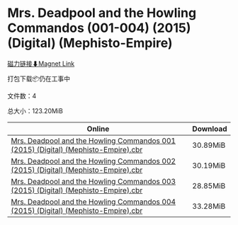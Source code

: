 # Mrs. Deadpool and the Howling Commandos (001-004) (2015) (Digital) (Mephisto-Empire)

[磁力链接⬇Magnet Link](magnet:?xt=urn:btih:0d72d58680ede01c1d49c93bd80f6c9fea452e54&dn=Mrs.%20Deadpool%20and%20the%20Howling%20Commandos%20%28001-004%29%20%282015%29%20%28Digital%29%20%28Mephisto-Empire%29)

打包下载📦仍在工事中

文件数：4

总大小：123.20MiB

Online | Download
--- | ---
[Mrs. Deadpool and the Howling Commandos 001 (2015) (Digital) (Mephisto-Empire).cbr](https://github.com/alicewish/markdown/blob/master/comic/Mrs-Deadpool-Howling-Commandos-001-2015-Digital-Mephisto-Empire-cbr.md) | 30.89MiB
[Mrs. Deadpool and the Howling Commandos 002 (2015) (Digital) (Mephisto-Empire).cbr](https://github.com/alicewish/markdown/blob/master/comic/Mrs-Deadpool-Howling-Commandos-002-2015-Digital-Mephisto-Empire-cbr.md) | 30.19MiB
[Mrs. Deadpool and the Howling Commandos 003 (2015) (Digital) (Mephisto-Empire).cbr](https://github.com/alicewish/markdown/blob/master/comic/Mrs-Deadpool-Howling-Commandos-003-2015-Digital-Mephisto-Empire-cbr.md) | 28.85MiB
[Mrs. Deadpool and the Howling Commandos 004 (2015) (Digital) (Mephisto-Empire).cbr](https://github.com/alicewish/markdown/blob/master/comic/Mrs-Deadpool-Howling-Commandos-004-2015-Digital-Mephisto-Empire-cbr.md) | 33.28MiB